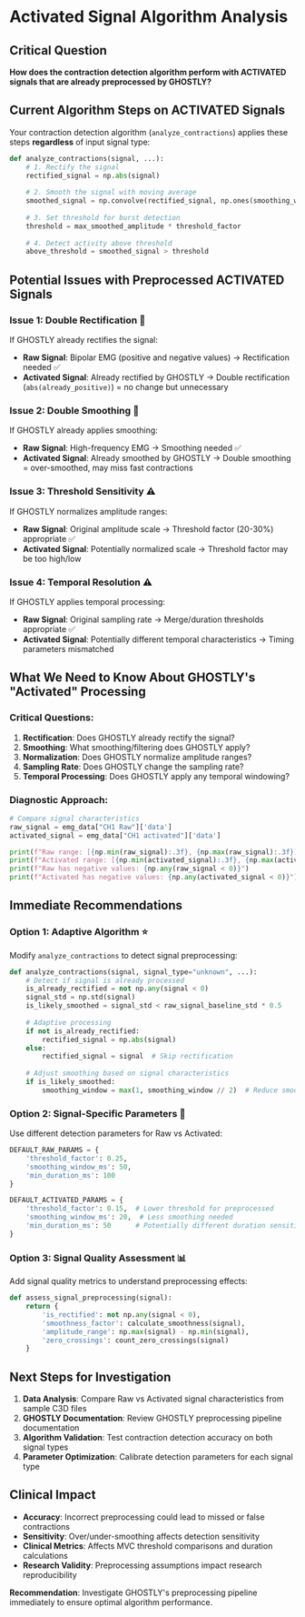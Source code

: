 # Activated Signal Algorithm Analysis

## Critical Question
**How does the contraction detection algorithm perform with ACTIVATED signals that are already preprocessed by GHOSTLY?**

## Current Algorithm Steps on ACTIVATED Signals

Your contraction detection algorithm (`analyze_contractions`) applies these steps **regardless** of input signal type:

```python
def analyze_contractions(signal, ...):
    # 1. Rectify the signal
    rectified_signal = np.abs(signal)
    
    # 2. Smooth the signal with moving average
    smoothed_signal = np.convolve(rectified_signal, np.ones(smoothing_window)/smoothing_window, mode='same')
    
    # 3. Set threshold for burst detection
    threshold = max_smoothed_amplitude * threshold_factor
    
    # 4. Detect activity above threshold
    above_threshold = smoothed_signal > threshold
```

## Potential Issues with Preprocessed ACTIVATED Signals

### **Issue 1: Double Rectification** 🚨
If GHOSTLY already rectifies the signal:
- **Raw Signal**: Bipolar EMG (positive and negative values) → Rectification needed ✅
- **Activated Signal**: Already rectified by GHOSTLY → Double rectification (`abs(already_positive)`) = no change but unnecessary

### **Issue 2: Double Smoothing** 🚨  
If GHOSTLY already applies smoothing:
- **Raw Signal**: High-frequency EMG → Smoothing needed ✅
- **Activated Signal**: Already smoothed by GHOSTLY → Double smoothing = over-smoothed, may miss fast contractions

### **Issue 3: Threshold Sensitivity** ⚠️
If GHOSTLY normalizes amplitude ranges:
- **Raw Signal**: Original amplitude scale → Threshold factor (20-30%) appropriate ✅  
- **Activated Signal**: Potentially normalized scale → Threshold factor may be too high/low

### **Issue 4: Temporal Resolution** ⚠️
If GHOSTLY applies temporal processing:
- **Raw Signal**: Original sampling rate → Merge/duration thresholds appropriate ✅
- **Activated Signal**: Potentially different temporal characteristics → Timing parameters mismatched

## **What We Need to Know About GHOSTLY's "Activated" Processing**

### Critical Questions:
1. **Rectification**: Does GHOSTLY already rectify the signal?
2. **Smoothing**: What smoothing/filtering does GHOSTLY apply?  
3. **Normalization**: Does GHOSTLY normalize amplitude ranges?
4. **Sampling Rate**: Does GHOSTLY change the sampling rate?
5. **Temporal Processing**: Does GHOSTLY apply any temporal windowing?

### Diagnostic Approach:
```python
# Compare signal characteristics
raw_signal = emg_data["CH1 Raw"]['data']
activated_signal = emg_data["CH1 activated"]['data']

print(f"Raw range: [{np.min(raw_signal):.3f}, {np.max(raw_signal):.3f}]")
print(f"Activated range: [{np.min(activated_signal):.3f}, {np.max(activated_signal):.3f}]")
print(f"Raw has negative values: {np.any(raw_signal < 0)}")
print(f"Activated has negative values: {np.any(activated_signal < 0)}")
```

## **Immediate Recommendations**

### **Option 1: Adaptive Algorithm** ⭐
Modify `analyze_contractions` to detect signal preprocessing:

```python
def analyze_contractions(signal, signal_type="unknown", ...):
    # Detect if signal is already processed
    is_already_rectified = not np.any(signal < 0)
    signal_std = np.std(signal)
    is_likely_smoothed = signal_std < raw_signal_baseline_std * 0.5
    
    # Adaptive processing
    if not is_already_rectified:
        rectified_signal = np.abs(signal)
    else:
        rectified_signal = signal  # Skip rectification
        
    # Adjust smoothing based on signal characteristics
    if is_likely_smoothed:
        smoothing_window = max(1, smoothing_window // 2)  # Reduce smoothing
```

### **Option 2: Signal-Specific Parameters** 🔧
Use different detection parameters for Raw vs Activated:

```python
DEFAULT_RAW_PARAMS = {
    'threshold_factor': 0.25,
    'smoothing_window_ms': 50,
    'min_duration_ms': 100
}

DEFAULT_ACTIVATED_PARAMS = {
    'threshold_factor': 0.15,  # Lower threshold for preprocessed
    'smoothing_window_ms': 20,  # Less smoothing needed
    'min_duration_ms': 50      # Potentially different duration sensitivity
}
```

### **Option 3: Signal Quality Assessment** 📊
Add signal quality metrics to understand preprocessing effects:

```python
def assess_signal_preprocessing(signal):
    return {
        'is_rectified': not np.any(signal < 0),
        'smoothness_factor': calculate_smoothness(signal),
        'amplitude_range': np.max(signal) - np.min(signal),
        'zero_crossings': count_zero_crossings(signal)
    }
```

## **Next Steps for Investigation**

1. **Data Analysis**: Compare Raw vs Activated signal characteristics from sample C3D files
2. **GHOSTLY Documentation**: Review GHOSTLY preprocessing pipeline documentation
3. **Algorithm Validation**: Test contraction detection accuracy on both signal types
4. **Parameter Optimization**: Calibrate detection parameters for each signal type

## **Clinical Impact**

- **Accuracy**: Incorrect preprocessing could lead to missed or false contractions
- **Sensitivity**: Over/under-smoothing affects detection sensitivity  
- **Clinical Metrics**: Affects MVC threshold comparisons and duration calculations
- **Research Validity**: Preprocessing assumptions impact research reproducibility

**Recommendation**: Investigate GHOSTLY's preprocessing pipeline immediately to ensure optimal algorithm performance.